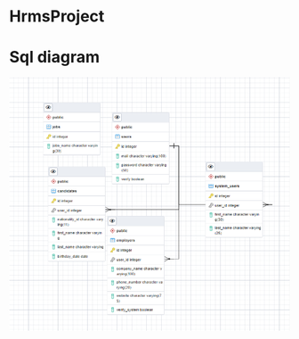 # HrmsProject
<h1>Sql diagram</h1>

![alt text](https://github.com/denefc/HrmsProject/blob/master/image.png)

